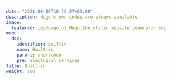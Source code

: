 ```yaml
---
date: "2021-08-16T10:56:27+02:00"
description: Hugo's own codes are always available
image:
  featured: img/Logo_of_Hugo_the_static_website_generator.svg
menu:
  doc:
    identifier: builtin
    name: Built-in
    parent: shortcode
    pre: electrical_services
title: Built-in
weight: 100
---
```

